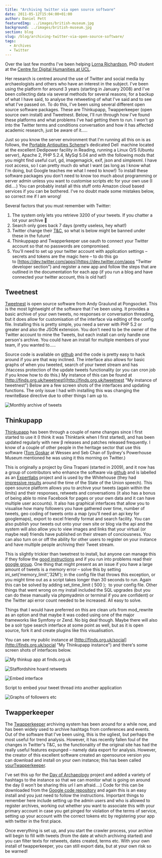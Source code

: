 ```yaml
---
title: "Archiving twitter via open source software"
date: 2011-05-12T15:04:00+01:00
author: Daniel Pett
featuredImg: ../images/british-museum.jpg
background: ../images/british-museum.jpg
section: blog
slug: /blog/archiving-twitter-via-open-source-software/
tags:
  - Archives
  - Twitter
---
```

Over the last few months I've been helping [Lorna Richardson](http://twitter.com/lornarichardson "Lorna's twitter account"), PhD student at the [Centre for Digital Humanities at UCL](http://www.ucl.ac.uk/dh/ "Digital humanities at UCL").

Her research is centred around the use of Twitter and social media by archaeologists and others who have an interest in the subject. I've been using the platform for around 3 years (starting in January 2008) and I've been collecting data via several methods for several reasons; for a backup of what I have said, to analyse the retweeting of what I've said and to see what I've passed on. To do this, I've been using several different open source software packages. These are Thinkupapp, Twapperkeeper (open source own install) and Tweetnest. Below, I'll run through how I've found these platforms and what problems I've had getting them to run. I won't go into the Twitter terms and conditions conversation and how it has affected academic research, just be aware of it&#8230;..

Just so you know the server environment that I'm running all this on is as follows, the [Portable Antiquities Scheme](http://finds.org.uk "Scheme's website")&#8216;s dedicated Dell  machine located at the excellent Dedipower facility in Reading, running a Linux O/S (Ubuntu server), Apache 2, PHP 5.2.4, MySql 5.04 and with the following mods that you might find useful curl, gd, imagemagick, exif, json and simplexml. I have root access, so I can pretty much do what I want (as long as I know what I'm doing, but Google teaches me what I need to know!) To install these software packages you don't need to know too much about programming or server admin unless you want to customise scripts etc for your own use (I did&#8230;.) You can probably install all this stuff onto Amazon cloud based services if you can be bothered. I've no doubt made some mistakes below, so correct me if I am wrong!

Several factors that you must remember with Twitter:

  1. The system only lets you retrieve 3200 of your tweets. If you chatter a lot your archive 🙂
  2. Search only goes back 7 days (pretty useless, hey what!)
  3. Twitter change their [T&C](https://twitter.com/tos "Twitter's terms"), so what is below might be banned under these in the future!
  4. Thinkuppapp and Twapperkeeper use oauth to connect your Twitter account so that no passwords are compromised.
  5. You'll need to set up your twitter account with application settings &#8211; secrets and tokens are the magic here &#8211; to do this go to [https://dev.twitter.com/apps](https://dev.twitter.com/apps "Twitter developer section") and register a new app and follow the steps that are outlined in the documentation for each app (if you run a blog and have connected your twitter account, this is old hat!)

## Tweetnest

[Tweetnest](http://pongsocket.com/tweetnest/ "Tweetnest website and how to get it") is open source software from Andy Graulund at Pongsocket. This is the most lightweight of the software that I've been using. It provides a basic archive of your own tweets, no responses or conversation threading, but it does allow for customisation of the interface via editing of the config file. Installing this is pretty simple, you need a server with PHP 5.2 or greater and also the JSON extension. You don't need to be the owner of the Twitter account to mine the Tweets, but each install can only handle one person's archive. You could have an install for multiple members of your team, if you wanted to&#8230;..

Source code is available on [github](https://github.com/graulund/tweetnest "Github repository for tweetnest") and the code is pretty easy to hack around if you are that way inclined. The interface also allows for basic graphs of when you tweeted, search of your tweet stream and has .htaccess protection of the update tweets functionality (or you can cron job if you know how to do this.) My instance of this can be found at [http://finds.org.uk/tweetnest](http://finds.org.uk/tweetnest "My instance of tweetnest") Below are a few screen shots of the interfaces and updating functions. The only issue I had with installing this was changing the rewriteBase directive due to other things I am up to.

![Monthly archive of tweets](../images/2011/05/montharchive.png)


## Thinkupapp

[Thinkupapp](http://thinkupapp.com/ "The thinkupapp website - go get it!") has been through a couple of name changes since I first started to use it (I think it was Thinktank when I first started), and has been updated regularly with new β releases and patches released frequently. I know of a couple of other people in the heritage sector that use this software ([Tom Goskar](http://twitter.com/tag "Tom's most excellent contributions to the twittersphere") at Wessex and Seb Chan of Sydney's Powerhouse Museum mentioned he was using it this morning on Twitter.)

This is originally a project by Gina Trapani (started in 2009), and it now has a group of contributors who enhance the software via [github](https://github.com/ginatrapani/ThinkUp "Thinkup app on github") and is labelled as an [Expertlabs](http://expertlabs.org/ "Expert labs website") project and is used by the Whitehouse (they had [impressive results](http://thinktank01.aaas.org/thinkup01/index.php?v=tweets-all&u=whitehouse&n=twitter "Whitehouse data mined!") around the time of the State of the Union speech). This open source platform allows you to archive your tweets (again within the limits) and their responses, retweets and conversations (it also has a bonus of being able to mine Facebook for pages or your own data and it can have multiple user accounts). It also has graphical interfaces that allow you to visualise how many followers you have gathered over time, number of tweets, geo coding of tweets onto a map (you'll need an api key for googlemaps), export to excel friendly format and search facility. You can also publish your tweets out onto your own site or blog via the api and the system will also allow you to view images and links that your virtual (or maybe real) friends have published on their stream of conciousness. You can also turn on or off the ability for other users to register on your instance and have multiple people archiving their Tweet stream.

This is slightly trickier than tweetnest to install, but anyone can manage this if they follow the [good instructions](http://thinkupapp.com/docs/ "Documentation RTFM!") and if you run into problems read their [google group](http://groups.google.com/group/thinkupapp "get help or read others thoughts"). One thing that might present as an issue if you have a large amount of tweets is a memory error &#8211; solve this by setting ini\_set(&#8216;memory\_limit','32M'); in the config file that throws this exception, or you might time out as a script takes longer than 30 seconds to run. Again this can be solved by adding set\_time\_limit ( 500 );  to your config file. Other things that went wrong on my install included the SQL upgrades (but you can do these manually via phpmyadmin or terminal if you are confident) or the Twitter api error count needed to be increased. All easy to solve.

Things that I would have preferred on this are clean urls from mod_rewrite as an option and that maybe it was coded using one of the major frameworks like Symfony or Zend. No big deal though. Maybe there will also be a solr type search interface at some point as well, but as it is open source, fork it and create plugins like this visualisation.

You can see my public instance at [http://finds.org.uk/social](http://finds.org.uk/social "My Thinkupapp instance") and there's some screen shots of interfaces below.

![My thinkup app at finds.org.uk](../images/2011/05/thinkupapp.png)

![Staffordshire hoard retweets](../images/2011/05/staffshoard.png)

![Embed interface](../images/2011/05/embed.png)

Script to embed your tweet thread into another application

![Graphs of followers etc](../images/2011/05/graphs.png)

## Twapperkeeper

The [Twapperkeeper](http://twapperkeeper.com/index.php "Twapperkeeper") archiving system has been around for a while now, and has been widely used to archive hashtags from conferences and events. Out of the software that I've been using, this is the ugliest, but perhaps the most useful for trend analysis. However, it has recently fallen foul of the changes in Twitter's T&C, so the functionality of the original site has had the really useful features expunged &#8211; namely data export for analysis. However, the creator of this excellent software created an opensource version you can download and install on your own instance; this has been called [yourTwapperkeeper](http://your.twapperkeeper.com/ "Yourtwapperkeeper").

I've set this up for the [Day of Archaeology](http://dayofarchaeology.com "Day of Archaeology sign up!") project and added a variety of hashtags to the instance so that we can monitor what is going on around the day (I won't be sharing this url I am afraid&#8230;.) Code for this can be downloaded from the [Google code repository](http://code.google.com/p/yourtwapperkeeper/ "Download yourtwapperkeeper") and again this is an easy install and you just need to follow the instructions. Important things to remember here include setting up the admin users and who is allowed to register archives, working out whether you want to associate this with your primary account in case you get pinged for violation of the terms of service, setting up your account with the correct tokens etc by registering your app with twitter in the first place.

Once everything is set up, and you start the crawler process, your archive will begin to fill with tweets (from the date at which archiving started) and you can filter texts for retweets, dates created, terms etc. With your own install of twapperkeeper, you can still export data, but at your own risk so be warned!
